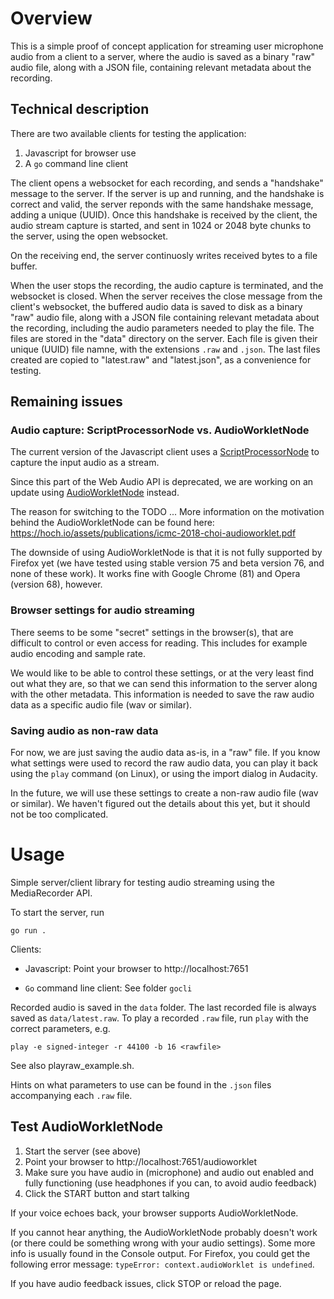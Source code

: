 # Overview

This is a simple proof of concept application for streaming user microphone audio from a client to a server, where the audio is saved as a binary "raw" audio file, along with a JSON file, containing relevant metadata about the recording.


## Technical description

There are two available clients for testing the application:

1. Javascript for browser use
2. A `go` command line client

The client opens a websocket for each recording, and sends a "handshake" message to the server. If the server is up and running, and the handshake is correct and valid, the server reponds with the same handshake message, adding a unique (UUID). Once this handshake is received by the client, the audio stream capture is started, and sent in 1024 or 2048 byte chunks to the server, using the open websocket.

On the receiving end, the server continuosly writes received bytes to a file buffer.

When the user stops the recording, the audio capture is terminated, and the websocket is closed. When the server receives the close message from the client's websocket, the buffered audio data is saved to disk as a binary "raw" audio file, along with a JSON file containing relevant metadata about the recording, including the audio parameters needed to play the file. The files are stored in the "data" directory on the server. Each file is given their unique (UUID) file namne, with the extensions `.raw` and `.json`. The last files created are copied to "latest.raw" and "latest.json", as a convenience for testing.


## Remaining issues

### Audio capture: ScriptProcessorNode vs. AudioWorkletNode

The current version of the Javascript client uses a [ScriptProcessorNode](https://developer.mozilla.org/en-US/docs/Web/API/ScriptProcessorNode) to capture the input audio as a stream.

Since this part of the Web Audio API is deprecated, we are working on an update using [AudioWorkletNode](https://developer.mozilla.org/en-US/docs/Web/API/AudioWorkletNode) instead.

The reason for switching to the TODO ... More information on the motivation behind the AudioWorkletNode can be found here: https://hoch.io/assets/publications/icmc-2018-choi-audioworklet.pdf

The downside of using AudioWorkletNode is that it is not fully supported by Firefox yet (we have tested using stable version 75 and beta version 76, and none of these work). It works fine with Google Chrome (81) and Opera (version 68), however.


### Browser settings for audio streaming

There seems to be some "secret" settings in the browser(s), that are difficult to control or even access for reading. This includes for example audio encoding and sample rate.

We would like to be able to control these settings, or at the very least find out what they are, so that we can send this information to the server along with the other metadata. This information is needed to save the raw audio data as a specific audio file (wav or similar).


### Saving audio as non-raw data

For now, we are just saving the audio data as-is, in a "raw" file. If you know what settings were used to record the raw audio data, you can play it back using the `play` command (on Linux), or using the import dialog in Audacity.

In the future, we will use these settings to create a non-raw audio file (wav or similar). We haven't figured out the details about this yet, but it should not be too complicated.



# Usage

Simple server/client library for testing audio streaming using the MediaRecorder API.

To start the server, run

 `go run . `

Clients:

* Javascript: Point your browser to http://localhost:7651

* `Go` command line client: See folder `gocli`

Recorded audio is saved in the `data` folder. The last recorded file is always saved as `data/latest.raw`. To play a recorded `.raw` file, run `play` with the correct parameters, e.g.

 `play -e signed-integer -r 44100 -b 16 <rawfile>`

See also playraw_example.sh.

Hints on what parameters to use can be found in the `.json` files accompanying each `.raw` file.



## Test AudioWorkletNode

1. Start the server (see above)
2. Point your browser to http://localhost:7651/audioworklet
3. Make sure you have audio in (microphone) and audio out enabled and fully functioning (use headphones if you can, to avoid audio feedback)
4. Click the START button and start talking

If your voice echoes back, your browser supports AudioWorkletNode.

If you cannot hear anything, the AudioWorkletNode probably doesn't work (or there could be something wrong with your audio settings). Some more info is usually found in the Console output. For Firefox, you could get the following error message: `typeError: context.audioWorklet is undefined`.

If you have audio feedback issues, click STOP or reload the page.
